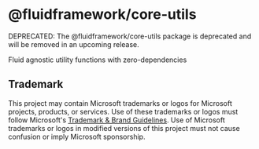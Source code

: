 # @fluidframework/core-utils

DEPRECATED: The @fluidframework/core-utils package is deprecated and will be removed in an upcoming release.

Fluid agnostic utility functions with zero-dependencies

## Trademark

This project may contain Microsoft trademarks or logos for Microsoft projects, products, or services. Use of these trademarks
or logos must follow Microsoft's [Trademark & Brand Guidelines](https://www.microsoft.com/en-us/legal/intellectualproperty/trademarks/usage/general).
Use of Microsoft trademarks or logos in modified versions of this project must not cause confusion or imply Microsoft sponsorship.
